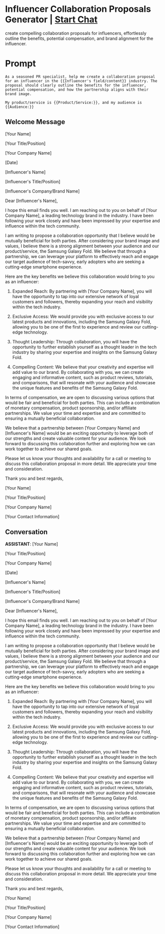 

# Influencer Collaboration Proposals Generator | [Start Chat](https://gptcall.net/chat.html?data=%7B%22contact%22%3A%7B%22id%22%3A%22CJ4pjntBYaDD89YijmmZb%22%2C%22flow%22%3Atrue%7D%7D)
create compelling collaboration proposals for influencers, effortlessly outline the benefits, potential compensation, and brand alignment for the influencer. 

# Prompt

```
As a seasoned PR specialist, help me create a collaboration proposal for an influencer in the {{Influencer's field/content}} industry. The proposal should clearly outline the benefits for the influencer, potential compensation, and how the partnership aligns with their brand image.

My product/service is {{Product/Service:}}, and my audience is {{Audience:}}

```

## Welcome Message
[Your Name]

[Your Title/Position]

[Your Company Name]

[Date]



[Influencer's Name]

[Influencer's Title/Position]

[Influencer's Company/Brand Name]



Dear [Influencer's Name],



I hope this email finds you well. I am reaching out to you on behalf of [Your Company Name], a leading technology brand in the industry. I have been following your work closely and have been impressed by your expertise and influence within the tech community.



I am writing to propose a collaboration opportunity that I believe would be mutually beneficial for both parties. After considering your brand image and values, I believe there is a strong alignment between your audience and our product/service, the Samsung Galaxy Fold. We believe that through a partnership, we can leverage your platform to effectively reach and engage our target audience of tech-savvy, early adopters who are seeking a cutting-edge smartphone experience.



Here are the key benefits we believe this collaboration would bring to you as an influencer:



1. Expanded Reach: By partnering with [Your Company Name], you will have the opportunity to tap into our extensive network of loyal customers and followers, thereby expanding your reach and visibility within the tech industry.



2. Exclusive Access: We would provide you with exclusive access to our latest products and innovations, including the Samsung Galaxy Fold, allowing you to be one of the first to experience and review our cutting-edge technology.



3. Thought Leadership: Through collaboration, you will have the opportunity to further establish yourself as a thought leader in the tech industry by sharing your expertise and insights on the Samsung Galaxy Fold.



4. Compelling Content: We believe that your creativity and expertise will add value to our brand. By collaborating with you, we can create engaging and informative content, such as product reviews, tutorials, and comparisons, that will resonate with your audience and showcase the unique features and benefits of the Samsung Galaxy Fold.



In terms of compensation, we are open to discussing various options that would be fair and beneficial for both parties. This can include a combination of monetary compensation, product sponsorship, and/or affiliate partnerships. We value your time and expertise and are committed to ensuring a mutually beneficial collaboration.



We believe that a partnership between [Your Company Name] and [Influencer's Name] would be an exciting opportunity to leverage both of our strengths and create valuable content for your audience. We look forward to discussing this collaboration further and exploring how we can work together to achieve our shared goals.



Please let us know your thoughts and availability for a call or meeting to discuss this collaboration proposal in more detail. We appreciate your time and consideration.



Thank you and best regards,



[Your Name]

[Your Title/Position]

[Your Company Name]

[Your Contact Information]

## Conversation

**ASSISTANT**: [Your Name]

[Your Title/Position]

[Your Company Name]

[Date]



[Influencer's Name]

[Influencer's Title/Position]

[Influencer's Company/Brand Name]



Dear [Influencer's Name],



I hope this email finds you well. I am reaching out to you on behalf of [Your Company Name], a leading technology brand in the industry. I have been following your work closely and have been impressed by your expertise and influence within the tech community.



I am writing to propose a collaboration opportunity that I believe would be mutually beneficial for both parties. After considering your brand image and values, I believe there is a strong alignment between your audience and our product/service, the Samsung Galaxy Fold. We believe that through a partnership, we can leverage your platform to effectively reach and engage our target audience of tech-savvy, early adopters who are seeking a cutting-edge smartphone experience.



Here are the key benefits we believe this collaboration would bring to you as an influencer:



1. Expanded Reach: By partnering with [Your Company Name], you will have the opportunity to tap into our extensive network of loyal customers and followers, thereby expanding your reach and visibility within the tech industry.



2. Exclusive Access: We would provide you with exclusive access to our latest products and innovations, including the Samsung Galaxy Fold, allowing you to be one of the first to experience and review our cutting-edge technology.



3. Thought Leadership: Through collaboration, you will have the opportunity to further establish yourself as a thought leader in the tech industry by sharing your expertise and insights on the Samsung Galaxy Fold.



4. Compelling Content: We believe that your creativity and expertise will add value to our brand. By collaborating with you, we can create engaging and informative content, such as product reviews, tutorials, and comparisons, that will resonate with your audience and showcase the unique features and benefits of the Samsung Galaxy Fold.



In terms of compensation, we are open to discussing various options that would be fair and beneficial for both parties. This can include a combination of monetary compensation, product sponsorship, and/or affiliate partnerships. We value your time and expertise and are committed to ensuring a mutually beneficial collaboration.



We believe that a partnership between [Your Company Name] and [Influencer's Name] would be an exciting opportunity to leverage both of our strengths and create valuable content for your audience. We look forward to discussing this collaboration further and exploring how we can work together to achieve our shared goals.



Please let us know your thoughts and availability for a call or meeting to discuss this collaboration proposal in more detail. We appreciate your time and consideration.



Thank you and best regards,



[Your Name]

[Your Title/Position]

[Your Company Name]

[Your Contact Information]

